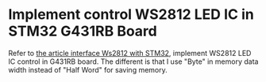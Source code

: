 # Implement control WS2812 LED IC in STM32 G431RB Board
Refer to [the article interface Ws2812 with STM32](https://controllerstech.com/interface-ws2812-with-stm32/), implement WS2812 LED IC control in G431RB board.
The different is that I use "Byte" in memory data width instead of "Half Word" for saving memory.

